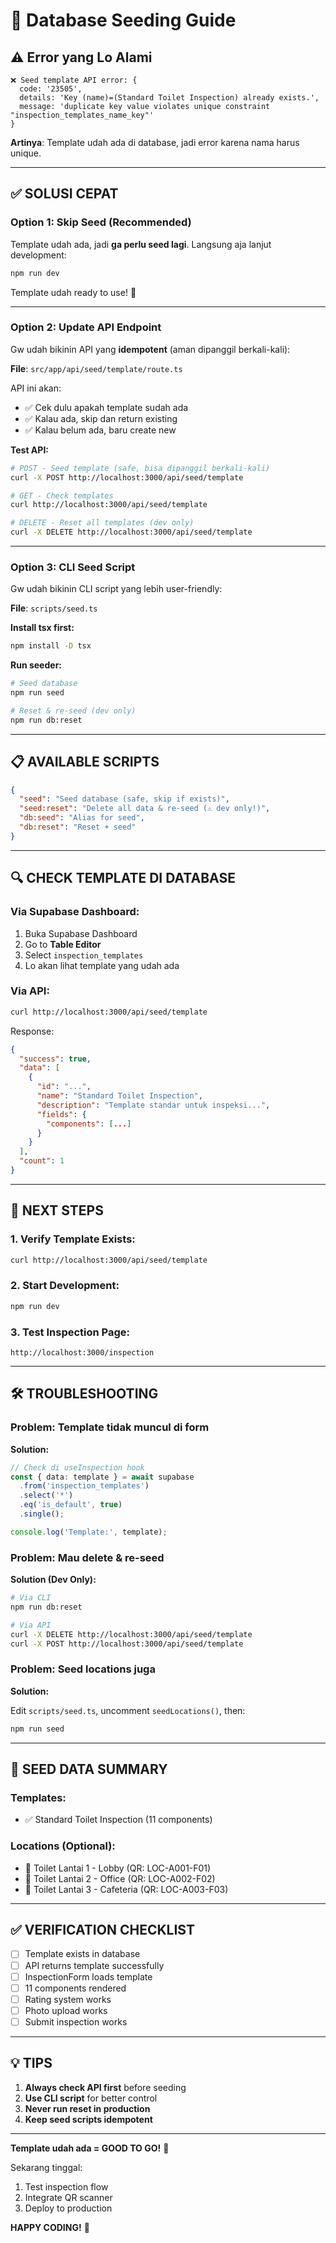 # 🌱 Database Seeding Guide

## ⚠️ Error yang Lo Alami

```
❌ Seed template API error: {
  code: '23505',
  details: 'Key (name)=(Standard Toilet Inspection) already exists.',
  message: 'duplicate key value violates unique constraint "inspection_templates_name_key"'
}
```

**Artinya**: Template udah ada di database, jadi error karena nama harus unique.

---

## ✅ SOLUSI CEPAT

### **Option 1: Skip Seed (Recommended)**
Template udah ada, jadi **ga perlu seed lagi**. Langsung aja lanjut development:

```bash
npm run dev
```

Template udah ready to use! 🎉

---

### **Option 2: Update API Endpoint**

Gw udah bikinin API yang **idempotent** (aman dipanggil berkali-kali):

**File**: `src/app/api/seed/template/route.ts`

API ini akan:
- ✅ Cek dulu apakah template sudah ada
- ✅ Kalau ada, skip dan return existing
- ✅ Kalau belum ada, baru create new

**Test API:**

```bash
# POST - Seed template (safe, bisa dipanggil berkali-kali)
curl -X POST http://localhost:3000/api/seed/template

# GET - Check templates
curl http://localhost:3000/api/seed/template

# DELETE - Reset all templates (dev only)
curl -X DELETE http://localhost:3000/api/seed/template
```

---

### **Option 3: CLI Seed Script**

Gw udah bikinin CLI script yang lebih user-friendly:

**File**: `scripts/seed.ts`

**Install tsx first:**

```bash
npm install -D tsx
```

**Run seeder:**

```bash
# Seed database
npm run seed

# Reset & re-seed (dev only)
npm run db:reset
```

---

## 📋 AVAILABLE SCRIPTS

```json
{
  "seed": "Seed database (safe, skip if exists)",
  "seed:reset": "Delete all data & re-seed (⚠️ dev only!)",
  "db:seed": "Alias for seed",
  "db:reset": "Reset + seed"
}
```

---

## 🔍 CHECK TEMPLATE DI DATABASE

### **Via Supabase Dashboard:**

1. Buka Supabase Dashboard
2. Go to **Table Editor**
3. Select `inspection_templates`
4. Lo akan lihat template yang udah ada

### **Via API:**

```bash
curl http://localhost:3000/api/seed/template
```

Response:

```json
{
  "success": true,
  "data": [
    {
      "id": "...",
      "name": "Standard Toilet Inspection",
      "description": "Template standar untuk inspeksi...",
      "fields": {
        "components": [...]
      }
    }
  ],
  "count": 1
}
```

---

## 🚀 NEXT STEPS

### **1. Verify Template Exists:**

```bash
curl http://localhost:3000/api/seed/template
```

### **2. Start Development:**

```bash
npm run dev
```

### **3. Test Inspection Page:**

```
http://localhost:3000/inspection
```

---

## 🛠️ TROUBLESHOOTING

### **Problem: Template tidak muncul di form**

**Solution:**

```typescript
// Check di useInspection hook
const { data: template } = await supabase
  .from('inspection_templates')
  .select('*')
  .eq('is_default', true)
  .single();

console.log('Template:', template);
```

### **Problem: Mau delete & re-seed**

**Solution (Dev Only):**

```bash
# Via CLI
npm run db:reset

# Via API
curl -X DELETE http://localhost:3000/api/seed/template
curl -X POST http://localhost:3000/api/seed/template
```

### **Problem: Seed locations juga**

**Solution:**

Edit `scripts/seed.ts`, uncomment `seedLocations()`, then:

```bash
npm run seed
```

---

## 📝 SEED DATA SUMMARY

### **Templates:**
- ✅ Standard Toilet Inspection (11 components)

### **Locations (Optional):**
- 📍 Toilet Lantai 1 - Lobby (QR: LOC-A001-F01)
- 📍 Toilet Lantai 2 - Office (QR: LOC-A002-F02)
- 📍 Toilet Lantai 3 - Cafeteria (QR: LOC-A003-F03)

---

## ✅ VERIFICATION CHECKLIST

- [ ] Template exists in database
- [ ] API returns template successfully
- [ ] InspectionForm loads template
- [ ] 11 components rendered
- [ ] Rating system works
- [ ] Photo upload works
- [ ] Submit inspection works

---

## 💡 TIPS

1. **Always check API first** before seeding
2. **Use CLI script** for better control
3. **Never run reset in production**
4. **Keep seed scripts idempotent**

---

**Template udah ada = GOOD TO GO!** 🎉

Sekarang tinggal:
1. Test inspection flow
2. Integrate QR scanner
3. Deploy to production

**HAPPY CODING!** 🚀